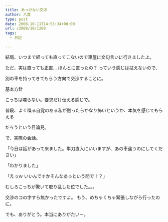 ```yaml
---
title: あっけない交渉
author: 八雲
type: post
date: 2008-10-11T14:53:34+00:00
url: /2008/10/1200
tags:
  - 日記

---
```

結局、いつまで経っても直ってこないので車屋に文句言いに行きましたよ。

ただ、実は直っても正直… ほんとに直ったの？ っていう感じは拭えないので、
  
別の車を持ってきてもらう方向で交渉することに。

基本方針
  
こっちは喋らない。要求だけ伝える感じで。
  
普段、よく喋る自覚のある私が黙ったらかなり怖いというか、本気を感じてもらえる
  
だろうという目論見。

で、実際の会話。
  
「今日は話があって来ました。単刀直入にいいますが、あの車違うのにしてください」
  
「わかりました」
  
「えっｗ いいんですかそんなあっという間で！？」

むしろこっちが驚いて取り乱した位でした。。。
  
交渉のコの字すら無かったですよ。 もう、めちゃくちゃ緊張しながら行ったのに。
  
でも、ありがとう。本当にありがたいー。
